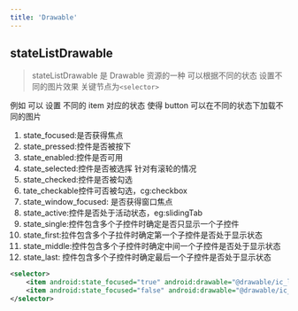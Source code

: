 ```yaml
---
title: 'Drawable'
---
```


## stateListDrawable
> stateListDrawable 是 Drawable 资源的一种 可以根据不同的状态 设置不同的图片效果 关键节点为`<selector>`

例如 可以 设置 不同的 item 对应的状态 使得 button 可以在不同的状态下加载不同的图片
1. state_focused:是否获得焦点
2. state_pressed:控件是否被按下
3. state_enabled:控件是否可用
4. state_selected:控件是否被选挥 针对有滚轮的情况
5. state_checked:控件是否被勾选
6. tate_checkable控件可否被勾选，cg:checkbox
7. state_window_focused: 是否获得窗口焦点
8. state_active:控件是否处于活动状态，eg:slidingTab
9. state_single:控件包含多个子控件时确定是否只显示一个子控件
10. state_first:拉件包含多个子拉件时确定第一个子控件是否处于显示状态
11. state_middle:控件包含多个子控件时确定中间一个子控件是否处于显示状态
12. state_last: 控件包含多个子控件时确定最后一个子控件是否处于显示状态

```xml
<selector>
    <item android:state_focused="true" android:drawable="@drawable/ic_launcher_background" />
    <item android:state_focused="false" android:drawable="@drawable/ic_launcher_background" />
</selector>
```
